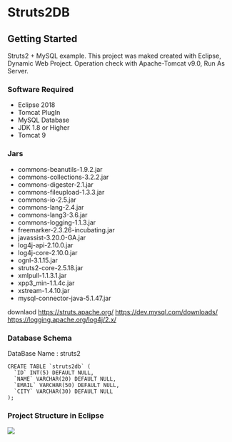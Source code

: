 # Struts2DB
## Getting Started
Struts2 + MySQL example. This project was maked created with Eclipse, Dynamic Web Project.
Operation check with Apache-Tomcat v9.0, Run As Server.

### Software Required
- Eclipse 2018
- Tomcat PlugIn
- MySQL Database
- JDK 1.8 or Higher
- Tomcat 9

### Jars
- commons-beanutils-1.9.2.jar
- commons-collections-3.2.2.jar
- commons-digester-2.1.jar
- commons-fileupload-1.3.3.jar
- commons-io-2.5.jar
- commons-lang-2.4.jar
- commons-lang3-3.6.jar
- commons-logging-1.1.3.jar
- freemarker-2.3.26-incubating.jar
- javassist-3.20.0-GA.jar
- log4j-api-2.10.0.jar
- log4j-core-2.10.0.jar
- ognl-3.1.15.jar
- struts2-core-2.5.18.jar
- xmlpull-1.1.3.1.jar
- xpp3_min-1.1.4c.jar
- xstream-1.4.10.jar
- mysql-connector-java-5.1.47.jar

downlaod https://struts.apache.org/ https://dev.mysql.com/downloads/ https://logging.apache.org/log4j/2.x/

### Database Schema
DataBase Name : struts2
```
CREATE TABLE `struts2db` (
  `ID` INT(5) DEFAULT NULL,
  `NAME` VARCHAR(20) DEFAULT NULL,
  `EMAIL` VARCHAR(50) DEFAULT NULL,
  `CITY` VARCHAR(30) DEFAULT NULL
);
```
### Project Structure in Eclipse
<img src="https://user-images.githubusercontent.com/6063541/50571296-d4307f80-0de9-11e9-8ced-d598375254dc.png">
